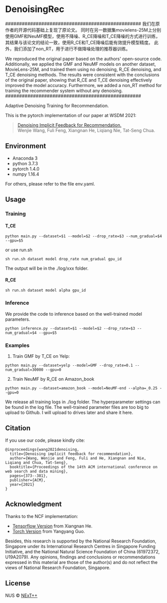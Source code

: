 # DenoisingRec
#################################################
我们在原作者的开源代码基础上复现了原论文。
同时在另一数据集movielens-25M上分别使用GMF和NeuMF模型，使用不降噪、R_CE降噪和T_CE降噪的方式进行训练，
其结果与该论文的结论一致，使用R_CE和T_CE降噪后能有效提升模型精度。
此外，我们添加了non_RT，用于进行不做降噪处理的推荐器训练。

We reproduced the original paper based on the authors' open-source code. 
Additionally, we applied the GMF and NeuMF models on another dataset, MovieLens-25M, and trained them using no denoising, R_CE denoising, and T_CE denoising methods.
The results were consistent with the conclusions of the original paper, showing that R_CE and T_CE denoising effectively improved the model accuracy. 
Furthermore, we added a non_RT method for training the recommender system without any denoising.
#################################################

Adaptive Denoising Training for Recommendation.

This is the pytorch implementation of our paper at WSDM 2021:

> [Denoising Implicit Feedback for Recommendation.](https://arxiv.org/abs/2006.04153)<br>
> Wenjie Wang, Fuli Feng, Xiangnan He, Liqiang Nie, Tat-Seng Chua.

## Environment
- Anaconda 3
- python 3.7.3
- pytorch 1.4.0
- numpy 1.16.4 

For others, please refer to the file env.yaml.

## Usage

### Training
#### T_CE
```
python main.py --dataset=$1 --model=$2 --drop_rate=$3 --num_gradual=$4 --gpu=$5
```
or use run.sh
```
sh run.sh dataset model drop_rate num_gradual gpu_id
```
The output will be in the ./log/xxx folder.

#### R_CE
```
sh run.sh dataset model alpha gpu_id
```
### Inference
We provide the code to inference based on the well-trained model parameters.
```
python inference.py --dataset=$1 --model=$2 --drop_rate=$3 --num_gradual=$4 --gpu=$5
```
### Examples
1. Train GMF by T_CE on Yelp:
```
python main.py --dataset=yelp --model=GMF --drop_rate=0.1 --num_gradual=30000 --gpu=0
```
2. Train NeuMF by R_CE on Amazon_book
```
python main.py --dataset=amazon_book --model=NeuMF-end --alpha=_0.25 --gpu=0
```
We release all training logs in ./log folder. The hyperparameter settings can be found in the log file. 
The well-trained parameter files are too big to upload to Github. I will upload to drives later and share it here.

## Citation  
If you use our code, please kindly cite:

```
@inproceedings{wang2021denoising,
  title={Denoising implicit feedback for recommendation},
  author={Wang, Wenjie and Feng, Fuli and He, Xiangnan and Nie, Liqiang and Chua, Tat-Seng},
  booktitle={Proceedings of the 14th ACM international conference on web search and data mining},
  pages={373--381},
  publisher={ACM},
  year={2021}
}
```
## Acknowledgment

Thanks to the NCF implementation:
- [Tensorflow Version](https://github.com/hexiangnan/neural_collaborative_filtering) from Xiangnan He. 
- [Torch Version](https://github.com/guoyang9/NCF) from Yangyang Guo.

Besides, this research is supported by the National Research Foundation, Singapore under its International Research Centres in Singapore Funding Initiative, and the National Natural Science Foundation of China (61972372, U19A2079). Any opinions, findings and conclusions or recommendations expressed in this material are those of the author(s) and do not reflect the views of National Research Foundation, Singapore. 

## License

NUS © [NExT++](https://nextcenter.org/)
